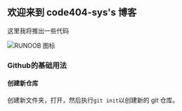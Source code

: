 ## 欢迎来到 code404-sys's 博客

这里我将推出一些代码

![RUNOOB 图标](code404-sys.github.io/psc.jpg)

### Github的基础用法

#### 创建新仓库

创建新文件夹，打开，然后执行`git init`以创建新的 git 仓库。

